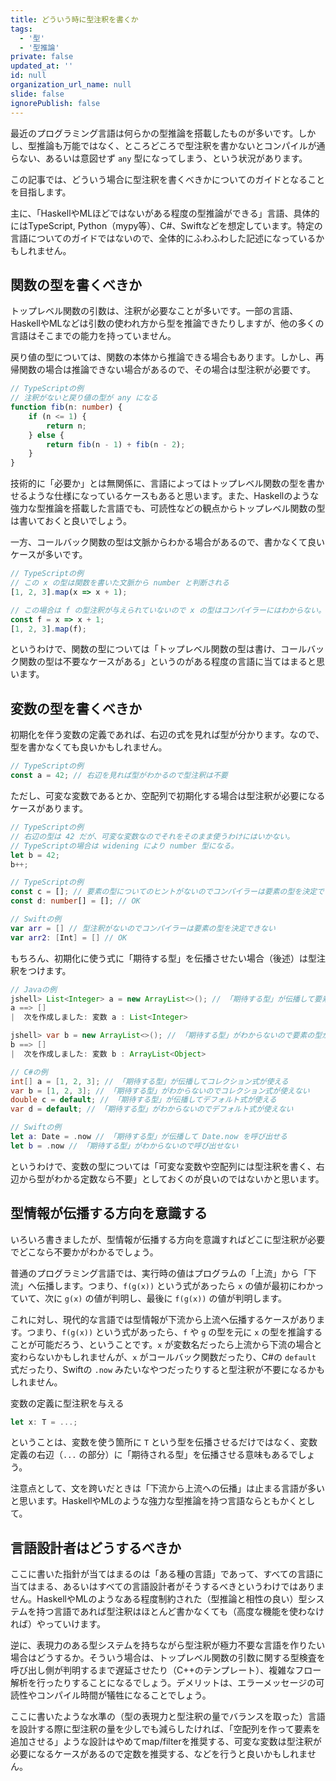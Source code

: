 ```yaml
---
title: どういう時に型注釈を書くか
tags:
  - '型'
  - '型推論'
private: false
updated_at: ''
id: null
organization_url_name: null
slide: false
ignorePublish: false
---
```

最近のプログラミング言語は何らかの型推論を搭載したものが多いです。しかし、型推論も万能ではなく、ところどころで型注釈を書かないとコンパイルが通らない、あるいは意図せず `any` 型になってしまう、という状況があります。

この記事では、どういう場合に型注釈を書くべきかについてのガイドとなることを目指します。

主に、「HaskellやMLほどではないがある程度の型推論ができる」言語、具体的にはTypeScript, Python（mypy等）、C#、Swiftなどを想定しています。特定の言語についてのガイドではないので、全体的にふわふわした記述になっているかもしれません。

## 関数の型を書くべきか

トップレベル関数の引数は、注釈が必要なことが多いです。一部の言語、HaskellやMLなどは引数の使われ方から型を推論できたりしますが、他の多くの言語はそこまでの能力を持っていません。

戻り値の型については、関数の本体から推論できる場合もあります。しかし、再帰関数の場合は推論できない場合があるので、その場合は型注釈が必要です。

```typescript
// TypeScriptの例
// 注釈がないと戻り値の型が any になる
function fib(n: number) {
    if (n <= 1) {
        return n;
    } else {
        return fib(n - 1) + fib(n - 2);
    }
}
```

技術的に「必要か」とは無関係に、言語によってはトップレベル関数の型を書かせるような仕様になっているケースもあると思います。また、Haskellのような強力な型推論を搭載した言語でも、可読性などの観点からトップレベル関数の型は書いておくと良いでしょう。

一方、コールバック関数の型は文脈からわかる場合があるので、書かなくて良いケースが多いです。

```typescript
// TypeScriptの例
// この x の型は関数を書いた文脈から number と判断される
[1, 2, 3].map(x => x + 1);

// この場合は f の型注釈が与えられていないので x の型はコンパイラーにはわからない。any になる
const f = x => x + 1;
[1, 2, 3].map(f);
```

というわけで、関数の型については「トップレベル関数の型は書け、コールバック関数の型は不要なケースがある」というのがある程度の言語に当てはまると思います。

## 変数の型を書くべきか

初期化を伴う変数の定義であれば、右辺の式を見れば型が分かります。なので、型を書かなくても良いかもしれません。

```typescript
// TypeScriptの例
const a = 42; // 右辺を見れば型がわかるので型注釈は不要
```

ただし、可変な変数であるとか、空配列で初期化する場合は型注釈が必要になるケースがあります。

```typescript
// TypeScriptの例
// 右辺の型は 42 だが、可変な変数なのでそれをそのまま使うわけにはいかない。
// TypeScriptの場合は widening により number 型になる。
let b = 42;
b++;
```

```typescript
// TypeScriptの例
const c = []; // 要素の型についてのヒントがないのでコンパイラーは要素の型を決定できない
const d: number[] = []; // OK
```

```swift
// Swiftの例
var arr = [] // 型注釈がないのでコンパイラーは要素の型を決定できない
var arr2: [Int] = [] // OK
```

もちろん、初期化に使う式に「期待する型」を伝播させたい場合（後述）は型注釈をつけます。

```java
// Javaの例
jshell> List<Integer> a = new ArrayList<>(); // 「期待する型」が伝播して要素の型が Integer になる
a ==> []
|  次を作成しました: 変数 a : List<Integer>

jshell> var b = new ArrayList<>(); // 「期待する型」がわからないので要素の型が Object になる
b ==> []
|  次を作成しました: 変数 b : ArrayList<Object>
```

```csharp
// C#の例
int[] a = [1, 2, 3]; // 「期待する型」が伝播してコレクション式が使える
var b = [1, 2, 3]; // 「期待する型」がわからないのでコレクション式が使えない
double c = default; // 「期待する型」が伝播してデフォルト式が使える
var d = default; // 「期待する型」がわからないのでデフォルト式が使えない
```

```swift
// Swiftの例
let a: Date = .now // 「期待する型」が伝播して Date.now を呼び出せる
let b = .now // 「期待する型」がわからないので呼び出せない
```

というわけで、変数の型については「可変な変数や空配列には型注釈を書く、右辺から型がわかる定数なら不要」としておくのが良いのではないかと思います。

## 型情報が伝播する方向を意識する

いろいろ書きましたが、型情報が伝播する方向を意識すればどこに型注釈が必要でどこなら不要かがわかるでしょう。

普通のプログラミング言語では、実行時の値はプログラムの「上流」から「下流」へ伝播します。つまり、`f(g(x))` という式があったら `x` の値が最初にわかっていて、次に `g(x)` の値が判明し、最後に `f(g(x))` の値が判明します。

これに対し、現代的な言語では型情報が下流から上流へ伝播するケースがあります。つまり、`f(g(x))` という式があったら、`f` や `g` の型を元に `x` の型を推論することが可能だろう、ということです。`x` が変数名だったら上流から下流の場合と変わらないかもしれませんが、`x` がコールバック関数だったり、C#の `default` 式だったり、Swiftの `.now` みたいなやつだったりすると型注釈が不要になるかもしれません。

変数の定義に型注釈を与える

```typescript
let x: T = ...;
```

ということは、変数を使う箇所に `T` という型を伝播させるだけではなく、変数定義の右辺（`...` の部分）に「期待される型」を伝播させる意味もあるでしょう。

注意点として、文を跨いだときは「下流から上流への伝播」は止まる言語が多いと思います。HaskellやMLのような強力な型推論を持つ言語ならともかくとして。

## 言語設計者はどうするべきか

ここに書いた指針が当てはまるのは「ある種の言語」であって、すべての言語に当てはまる、あるいはすべての言語設計者がそうするべきというわけではありません。HaskellやMLのようなある程度制約された（型推論と相性の良い）型システムを持つ言語であれば型注釈はほとんど書かなくても（高度な機能を使わなければ）やっていけます。

逆に、表現力のある型システムを持ちながら型注釈が極力不要な言語を作りたい場合はどうするか。そういう場合は、トップレベル関数の引数に関する型検査を呼び出し側が判明するまで遅延させたり（C++のテンプレート）、複雑なフロー解析を行ったりすることになるでしょう。デメリットは、エラーメッセージの可読性やコンパイル時間が犠牲になることでしょう。

ここに書いたような水準の（型の表現力と型注釈の量でバランスを取った）言語を設計する際に型注釈の量を少しでも減らしたければ、「空配列を作って要素を追加させる」ような設計はやめてmap/filterを推奨する、可変な変数は型注釈が必要になるケースがあるので定数を推奨する、などを行うと良いかもしれません。
